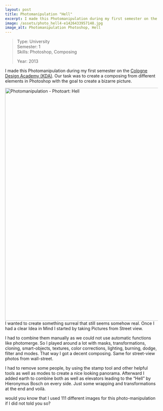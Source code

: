 ```yaml
---
layout: post
title: Photomanipulation "Hell"
excerpt: I made this Photomanipulation during my first semester on the
image: /assets/photo_hell4-e1426433957148.jpg
image_alt: Photomanipulation Photoshop, Hell
---
```


<blockquote>Type: University<br />
Semester: 1<br />
Skills: Photoshop, Composing</p>
<p>Year: 2013</p></blockquote>
<p style="text-align: left;">I made this Photomanipulation during my first semester on the <a href="http://designstudium.com/" target="_blank">Cologne Design Academy (KDA)</a>. Our task was to create a composing from different elements in Photoshop with the goal to create a bizarre picture.</p>
<p><a href="/assets/photo_hell4-e1426433957148.jpg"><img class="aligncenter wp-image-126 size-full" src="{{ site.baseurl }}/assets/photo_hell4-e1426433957148.jpg" alt="Photomanipulation - Photoart: Hell" width="799" height="765" /></a>I wanted to create something surreal that still seems somehow real. Once I had a clear Idea in Mind I started by taking Pictures from Street view.</p>
<p style="text-align: left;">I had to combine them manually as we could not use automatic functions like photomerge. So I played around a lot with masks, transformations, cloning, smart-objects, textures, color corrections, lighting, burning, dodge, filter and modes. That way I got a decent composing. Same for street-view photos from wall-street.</p>
<p style="text-align: left;">I had to remove some people, by using the stamp tool and other helpful tools as well as modes to create a nice looking panorama. Afterward I added earth to combine both as well as elevators leading to the “Hell” by Hieronymus Bosch on every side. Just some wrapping and transformations at the end and voilà.</p>
<p style="text-align: left;">would you know that I used 111 different images for this photo-manipulation if I did not told you so?</p>
